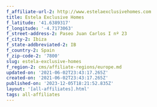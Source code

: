 ```yaml
---
f_affiliate-url-2: http://www.estelaexclusivehomes.com
title: Estela Exclusive Homes
f_latitude: '41.6389317'
f_longitude: '-4.7173063'
f_street-address-2: Paseo Juan Carlos I nº 23­
f_city-2: Ibiza­
f_state-addbreviated-2: IB­
f_country-2: Spain
f_zip-code-2: '7800'
slug: estela-exclusive-homes
f_region-2: cms/affiliate-regions/europe.md
updated-on: '2021-06-02T23:43:17.265Z'
created-on: '2021-06-02T23:43:17.265Z'
published-on: '2023-12-05T18:21:52.835Z'
layout: '[all-affiliates].html'
tags: all-affiliates
---
```



